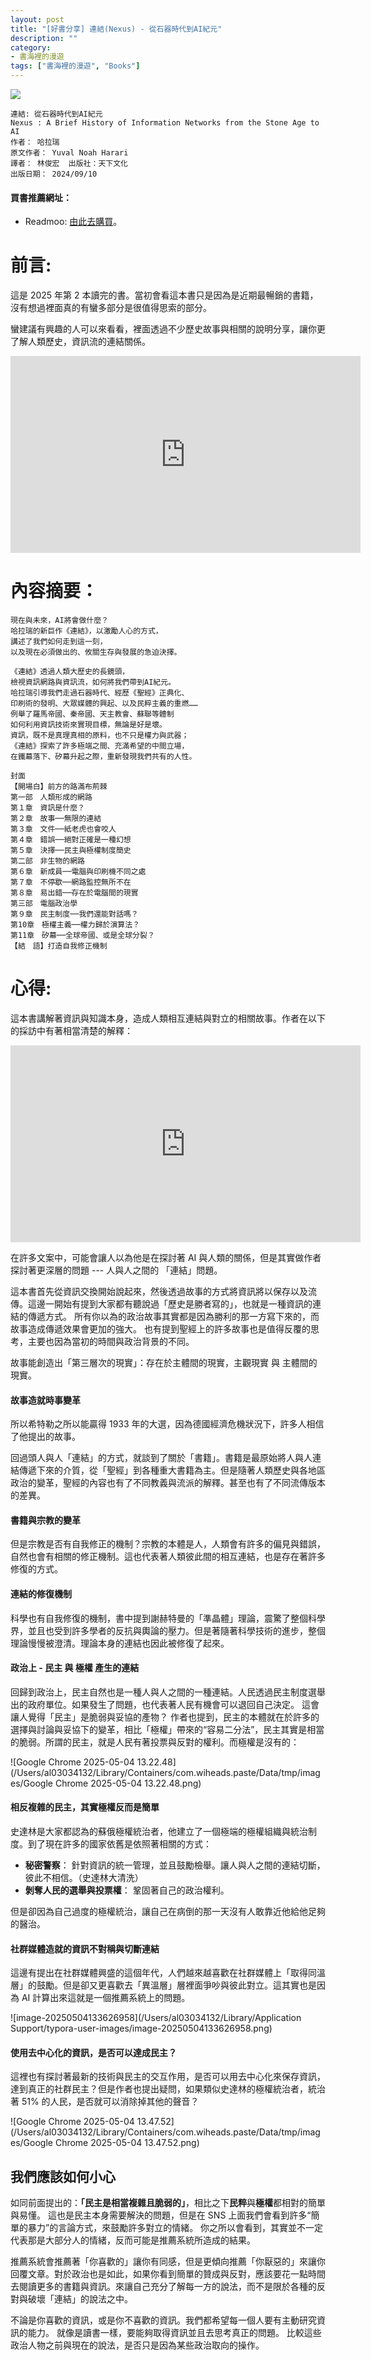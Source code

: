 ```yaml
---
layout: post
title: "[好書分享] 連結(Nexus) - 從石器時代到AI紀元"
description: ""
category: 
- 書海裡的漫遊
tags: ["書海裡的漫遊", "Books"]
---
```


<div><a href="https://moo.im/a/jlpqwG" title="連結"><img src="https://cdn.readmoo.com/cover/in/ndkepie_210x315.jpg?v=0" /></a></div>



```
連結: 從石器時代到AI紀元
Nexus : A Brief History of Information Networks from the Stone Age to AI
作者： 哈拉瑞  
原文作者： Yuval Noah Harari  
譯者： 林俊宏  出版社：天下文化 
出版日期： 2024/09/10 
```

#### 買書推薦網址：

- Readmoo: [由此去購買](https://moo.im/a/jlpqwG)。

# 前言:

這是 2025 年第 2 本讀完的書。當初會看這本書只是因為是近期最暢銷的書籍，沒有想過裡面真的有蠻多部分是很值得思索的部分。

蠻建議有興趣的人可以來看看，裡面透過不少歷史故事與相關的說明分享，讓你更了解人類歷史，資訊流的連結關係。



<iframe width="560" height="315" src="https://www.youtube.com/embed/YsLWeGDgO-8?si=ficY-BaCN75UI6_o" title="YouTube video player" frameborder="0" allow="accelerometer; autoplay; clipboard-write; encrypted-media; gyroscope; picture-in-picture; web-share" referrerpolicy="strict-origin-when-cross-origin" allowfullscreen></iframe>

# 內容摘要：

```
現在與未來，AI將會做什麼？
哈拉瑞的新巨作《連結》，以激勵人心的方式，
講述了我們如何走到這一刻，
以及現在必須做出的、攸關生存與發展的急迫決擇。
 
《連結》透過人類大歷史的長鏡頭，
檢視資訊網路與資訊流，如何將我們帶到AI紀元。
哈拉瑞引導我們走過石器時代、經歷《聖經》正典化、
印刷術的發明、大眾媒體的興起、以及民粹主義的重燃……
例舉了羅馬帝國、秦帝國、天主教會、蘇聯等體制
如何利用資訊技術來實現目標，無論是好是壞。
資訊，既不是真理真相的原料，也不只是權力與武器；
《連結》探索了許多極端之間、充滿希望的中間立場，
在鐵幕落下、矽幕升起之際，重新發現我們共有的人性。

封面
【開場白】前方的路滿布荊棘
第一部　人類形成的網路
第１章　資訊是什麼？
第２章　故事──無限的連結
第３章　文件──紙老虎也會咬人
第４章　錯誤──絕對正確是一種幻想
第５章　決擇──民主與極權制度簡史
第二部　非生物的網路
第６章　新成員──電腦與印刷機不同之處
第７章　不停歇──網路監控無所不在
第８章　易出錯──存在於電腦間的現實
第三部　電腦政治學
第９章　民主制度──我們還能對話嗎？
第10章　極權主義──權力歸於演算法？
第11章　矽幕──全球帝國、或是全球分裂？
【結　語】打造自我修正機制
```

# 心得:

這本書講解著資訊與知識本身，造成人類相互連結與對立的相關故事。作者在以下的採訪中有著相當清楚的解釋：

<iframe width="560" height="315" src="https://www.youtube.com/embed/WxpI0w0PkBM?si=W5Pg5PrKZZVFZ4mN" title="YouTube video player" frameborder="0" allow="accelerometer; autoplay; clipboard-write; encrypted-media; gyroscope; picture-in-picture; web-share" referrerpolicy="strict-origin-when-cross-origin" allowfullscreen></iframe>

在許多文案中，可能會讓人以為他是在探討著 AI 與人類的關係，但是其實做作者探討著更深層的問題 --- 人與人之間的 「連結」問題。

這本書首先從資訊交換開始說起來，然後透過故事的方式將資訊將以保存以及流傳。這邊一開始有提到大家都有聽說過「歷史是勝者寫的」，也就是一種資訊的連結的傳遞方式。 所有你以為的政治故事其實都是因為勝利的那一方寫下來的，而故事造成傳遞效果會更加的強大。 也有提到聖經上的許多故事也是值得反覆的思考，主要也因為當初的時間與政治背景的不同。

故事能創造出「第三層次的現實」：存在於主體間的現實，主觀現實 與 主體間的現實。

#### 故事造就時事變革

所以希特勒之所以能贏得 1933 年的大選，因為德國經濟危機狀況下，許多人相信了他提出的故事。

回過頭人與人「連結」的方式，就談到了關於「書籍」。書籍是最原始將人與人連結傳遞下來的介質，從「聖經」到各種重大書籍為主。但是隨著人類歷史與各地區政治的變革，聖經的內容也有了不同教義與流派的解釋。甚至也有了不同流傳版本的差異。

#### 書籍與宗教的變革

但是宗教是否有自我修正的機制？宗教的本體是人，人類會有許多的偏見與錯誤，自然也會有相關的修正機制。這也代表著人類彼此間的相互連結，也是存在著許多修復的方式。

#### 連結的修復機制

科學也有自我修復的機制，書中提到謝赫特曼的「準晶體」理論，震驚了整個科學界，並且也受到許多學者的反抗與輿論的壓力。但是著隨著科學技術的進步，整個理論慢慢被澄清。理論本身的連結也因此被修復了起來。

#### 政治上 - 民主 與 極權 產生的連結

回歸到政治上，民主自然也是一種人與人之間的一種連結。人民透過民主制度選舉出的政府單位。如果發生了問題，也代表著人民有機會可以退回自己決定。 這會讓人覺得「民主」是脆弱與妥協的產物？ 作者也提到，民主的本體就在於許多的選擇與討論與妥協下的變革，相比「極權」帶來的“容易二分法”，民主其實是相當的脆弱。所謂的民主，就是人民有著投票與反對的權利。而極權是沒有的：

![Google Chrome 2025-05-04 13.22.48](/Users/al03034132/Library/Containers/com.wiheads.paste/Data/tmp/images/Google Chrome 2025-05-04 13.22.48.png)

#### 相反複雜的民主，其實極權反而是簡單

史達林是大家都認為的蘇俄極權統治者，他建立了一個極端的極權組織與統治制度。到了現在許多的國家依舊是依照著相關的方式：

- **秘密警察**： 針對資訊的統一管理，並且鼓勵檢舉。讓人與人之間的連結切斷，彼此不相信。（史達林大清洗）
- **剝奪人民的選舉與投票權**： 鞏固著自己的政治權利。

但是卻因為自己過度的極權統治，讓自己在病倒的那一天沒有人敢靠近他給他足夠的醫治。



#### 社群媒體造就的資訊不對稱與切斷連結

這邊有提出在社群媒體興盛的這個年代，人們越來越喜歡在社群媒體上「取得同溫層」的鼓勵。但是卻又更喜歡去「異溫層」層裡面爭吵與彼此對立。這其實也是因為 AI 計算出來這就是一個推薦系統上的問題。

![image-20250504133626958](/Users/al03034132/Library/Application Support/typora-user-images/image-20250504133626958.png)

#### 使用去中心化的資訊，是否可以達成民主？

這裡也有探討著最新的技術與民主的交互作用，是否可以用去中心化來保存資訊，達到真正的社群民主？但是作者也提出疑問，如果類似史達林的極權統治者，統治著 51% 的人民，是否就可以消除掉其他的聲音？

![Google Chrome 2025-05-04 13.47.52](/Users/al03034132/Library/Containers/com.wiheads.paste/Data/tmp/images/Google Chrome 2025-05-04 13.47.52.png)

## 我們應該如何小心

如同前面提出的：**「民主是相當複雜且脆弱的」**，相比之下**民粹**與**極權**都相對的簡單與易懂。 這也是民主本身需要解決的問題，但是在 SNS 上面我們會看到許多“簡單的暴力”的言論方式，來鼓勵許多對立的情緒。 你之所以會看到，其實並不一定代表那是大部分人的情緒，反而可能是推薦系統所造成的結果。

推薦系統會推薦著「你喜歡的」讓你有同感，但是更傾向推薦「你厭惡的」來讓你回覆文章。對於政治也是如此，如果你看到簡單的贊成與反對，應該要花一點時間去閱讀更多的書籍與資訊。來讓自己充分了解每一方的說法，而不是限於各種的反對與破壞「連結」的說法之中。

不論是你喜歡的資訊，或是你不喜歡的資訊。我們都希望每一個人要有主動研究資訊的能力。 就像是讀書一樣，要能夠取得資訊並且去思考真正的問題。 比較這些政治人物之前與現在的說法，是否只是因為某些政治取向的操作。







